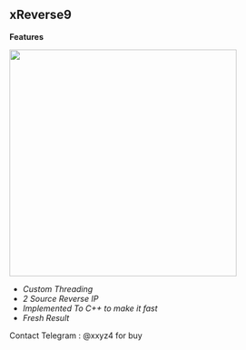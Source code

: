 ## xReverse9

  **Features**
  
  <image src="https://raw.githubusercontent.com/yon3zu/xreverse9/main/xrev.png" height="400">
  
  - _Custom Threading_
  - _2 Source Reverse IP_
  - _Implemented To C++ to make it fast_
  - _Fresh Result_

Contact Telegram : @xxyz4 for buy
